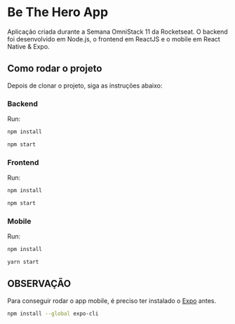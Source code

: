 # Be The Hero App

Aplicação criada durante a Semana OmniStack 11 da Rocketseat. O backend foi desenvolvido em Node.js, o frontend em ReactJS e o mobile em React Native & Expo.

## Como rodar o projeto

Depois de clonar o projeto, siga as instruções abaixo:

### Backend

Run:
```bash
npm install
```
```bash
npm start
```

### Frontend
Run:
```bash
npm install
```
```bash
npm start
```

### Mobile
Run:
```bash
npm install
```
```bash
yarn start
```

## OBSERVAÇÃO

Para conseguir rodar o app mobile, é preciso ter instalado o [Expo](https://docs.expo.io/versions/v36.0.0/) antes.

```bash
npm install --global expo-cli
```
